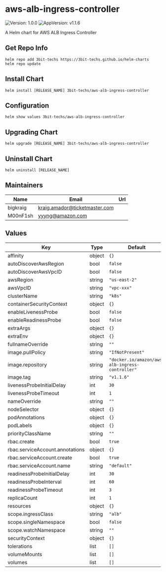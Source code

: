 # aws-alb-ingress-controller

![Version: 1.0.0](https://img.shields.io/badge/Version-1.0.0-informational?style=flat-square) ![AppVersion: v1.1.6](https://img.shields.io/badge/AppVersion-v1.1.6-informational?style=flat-square)

A Helm chart for AWS ALB Ingress Controller

## Get Repo Info
```console
helm repo add 3bit-techs https://3bit-techs.github.io/helm-charts
helm repo update
```

## Install Chart
```console
helm install [RELEASE_NAME] 3bit-techs/aws-alb-ingress-controller
```

## Configuration
```console
helm show values 3bit-techs/aws-alb-ingress-controller
```

## Upgrading Chart
```console
helm upgrade [RELEASE_NAME] 3bit-techs/aws-alb-ingress-controller
```

## Uninstall Chart
```console
helm uninstall [RELEASE_NAME]
```

## Maintainers

| Name | Email | Url |
| ---- | ------ | --- |
| bigkraig | kraig.amador@ticketmaster.com |  |
| M00nF1sh | yyyng@amazon.com |  |

## Values

| Key | Type | Default | Description |
|-----|------|---------|-------------|
| affinity | object | `{}` |  |
| autoDiscoverAwsRegion | bool | `false` |  |
| autoDiscoverAwsVpcID | bool | `false` |  |
| awsRegion | string | `"us-east-2"` |  |
| awsVpcID | string | `"vpc-xxx"` |  |
| clusterName | string | `"k8s"` |  |
| containerSecurityContext | object | `{}` |  |
| enableLivenessProbe | bool | `false` |  |
| enableReadinessProbe | bool | `false` |  |
| extraArgs | object | `{}` |  |
| extraEnv | object | `{}` |  |
| fullnameOverride | string | `""` |  |
| image.pullPolicy | string | `"IfNotPresent"` |  |
| image.repository | string | `"docker.io/amazon/aws-alb-ingress-controller"` |  |
| image.tag | string | `"v1.1.6"` |  |
| livenessProbeInitialDelay | int | `30` |  |
| livenessProbeTimeout | int | `1` |  |
| nameOverride | string | `""` |  |
| nodeSelector | object | `{}` |  |
| podAnnotations | object | `{}` |  |
| podLabels | object | `{}` |  |
| priorityClassName | string | `""` |  |
| rbac.create | bool | `true` |  |
| rbac.serviceAccount.annotations | object | `{}` |  |
| rbac.serviceAccount.create | bool | `true` |  |
| rbac.serviceAccount.name | string | `"default"` |  |
| readinessProbeInitialDelay | int | `30` |  |
| readinessProbeInterval | int | `60` |  |
| readinessProbeTimeout | int | `3` |  |
| replicaCount | int | `1` |  |
| resources | object | `{}` |  |
| scope.ingressClass | string | `"alb"` |  |
| scope.singleNamespace | bool | `false` |  |
| scope.watchNamespace | string | `""` |  |
| securityContext | object | `{}` |  |
| tolerations | list | `[]` |  |
| volumeMounts | list | `[]` |  |
| volumes | list | `[]` |  |
